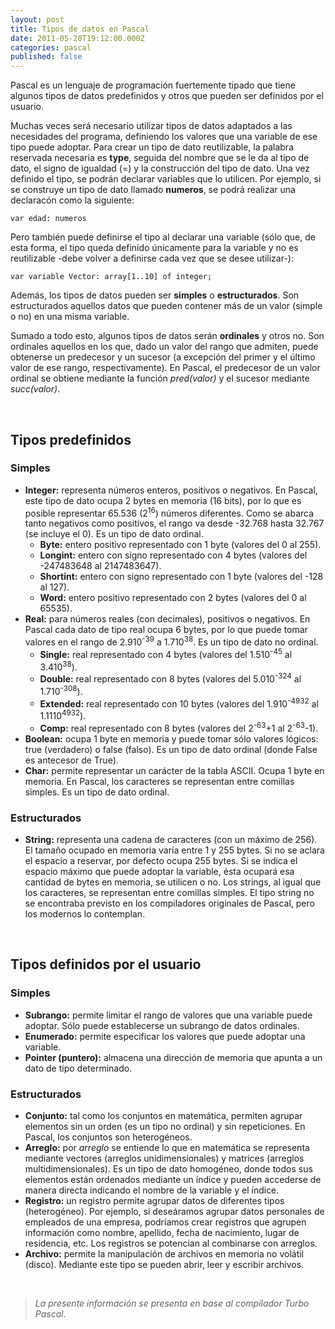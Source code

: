```yaml
---
layout: post
title: Tipos de datos en Pascal
date: 2011-05-28T19:12:00.000Z
categories: pascal
published: false
---
```


Pascal es un lenguaje de programación fuertemente tipado que tiene algunos tipos de datos predefinidos y otros que pueden ser definidos por el usuario.

Muchas veces será necesario utilizar tipos de datos adaptados a las necesidades del programa, definiendo los valores que una variable de ese tipo puede adoptar. Para crear un tipo de dato reutilizable, la palabra reservada necesaria es **type**, seguida del nombre que se le da al tipo de dato, el signo de igualdad (=) y la construcción del tipo de dato. Una vez definido el tipo, se podrán declarar variables que lo utilicen. Por ejemplo, si se construye un tipo de dato llamado **numeros**, se podrá realizar una declaracón como la siguiente:
<pre><code>var edad: numeros</code></pre>

Pero también puede definirse el tipo al declarar una variable (sólo que, de esta forma, el tipo queda definido únicamente para la variable y no es reutilizable -debe volver a definirse cada vez que se desee utilizar-): 
<pre><code>var variable Vector: array[1..10] of integer;</code></pre>

Además, los tipos de datos pueden ser **simples** o **estructurados**. Son estructurados aquellos datos que pueden contener más de un valor (simple o no) en una misma variable.

Sumado a todo esto, algunos tipos de datos serán **ordinales** y otros no. Son ordinales aquellos en los que, dado un valor del rango que admiten, puede obtenerse un predecesor y un sucesor (a excepción del primer y el último valor de ese rango, respectivamente). En Pascal, el predecesor de un valor ordinal se obtiene mediante la función _pred(valor)_ y el sucesor mediante _succ(valor)_.

&nbsp;

## Tipos predefinidos

### Simples

  * **Integer:** representa números enteros, positivos o negativos. En Pascal, este tipo de dato ocupa 2 bytes en memoria (16 bits), por lo que es posible representar 65.536 (2<sup>16</sup>) números diferentes. Como se abarca tanto negativos como positivos, el rango va desde -32.768 hasta 32.767 (se incluye el 0). Es un tipo de dato ordinal. 
      * **Byte:** entero positivo representado con 1 byte (valores del 0 al 255).
      * **Longint:** entero con signo representado con 4 bytes (valores del -247483648 al 2147483647).
      * **Shortint:** entero con signo representado con 1 byte (valores del -128 al 127).
      * **Word:** entero positivo representado con 2 bytes (valores del 0 al 65535).
  * **Real:** para números reales (con decimales), positivos o negativos. En Pascal cada dato de tipo real ocupa 6 bytes, por lo que puede tomar valores en el rango de 2.910<sup>-39</sup> a 1.710<sup>38</sup>. Es un tipo de dato no ordinal. 
      * **Single:** real representado con 4 bytes (valores del 1.510<sup>-45</sup> al 3.410<sup>38</sup>).
      * **Double:** real representado con 8 bytes (valores del 5.010<sup>-324</sup> al 1.710<sup>-308</sup>).
      * **Extended:** real representado con 10 bytes (valores del 1.910<sup>-4932</sup> al 1.1110<sup>4932</sup>).
      * **Comp:** real representado con 8 bytes (valores del 2<sup>-63</sup>+1 al 2<sup>-63</sup>-1).
  * **Boolean:** ocupa 1 byte en memoria y puede tomar sólo valores lógicos: true (verdadero) o false (falso). Es un tipo de dato ordinal (donde False es antecesor de True).
  * **Char:** permite representar un carácter de la tabla ASCII. Ocupa 1 byte en memoria. En Pascal, los caracteres se representan entre comillas simples. Es un tipo de dato ordinal.

### Estructurados

  * **String:** representa una cadena de caracteres (con un máximo de 256). El tamaño ocupado en memoria varía entre 1 y 255 bytes. Si no se aclara el espacio a reservar, por defecto ocupa 255 bytes. Si se indica el espacio máximo que puede adoptar la variable, ésta ocupará esa cantidad de bytes en memoria, se utilicen o no. Los strings, al igual que los caracteres, se representan entre comillas simples. El tipo string no se encontraba previsto en los compiladores originales de Pascal, pero los modernos lo contemplan.

&nbsp;

## Tipos definidos por el usuario

### Simples

  * **Subrango:** permite limitar el rango de valores que una variable puede adoptar. Sólo puede establecerse un subrango de datos ordinales.
  * **Enumerado:** permite especificar los valores que puede adoptar una variable.
  * **Pointer (puntero):** almacena una dirección de memoria que apunta a un dato de tipo determinado.

### Estructurados

  * **Conjunto:** tal como los conjuntos en matemática, permiten agrupar elementos sin un orden (es un tipo no ordinal) y sin repeticiones. En Pascal, los conjuntos son heterogéneos.
  * **Arreglo:** por _arreglo_ se entiende lo que en matemática se representa mediante vectores (arreglos unidimensionales) y matrices (arreglos multidimensionales). Es un tipo de dato homogéneo, donde todos sus elementos están ordenados mediante un índice y pueden accederse de manera directa indicando el nombre de la variable y el índice.
  * **Registro:** un registro permite agrupar datos de diferentes tipos (heterogéneo). Por ejemplo, si deseáramos agrupar datos personales de empleados de una empresa, podríamos crear registros que agrupen información como nombre, apellido, fecha de nacimiento, lugar de residencia, etc. Los registros se potencian al combinarse con arreglos.
  * **Archivo:** permite la manipulación de archivos en memoria no volátil (disco). Mediante este tipo se pueden abrir, leer y escribir archivos.

&nbsp;

> _La presente información se presenta en base al compilador Turbo Pascal._

&nbsp;

